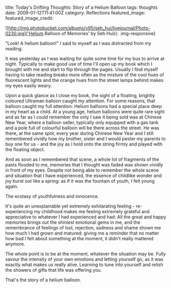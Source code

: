 title: Today's Drifting Thoughts: Story of a Helium Balloon
tags: thoughts
date: 2009-01-12T11:41:00Z
category: Reflections
featured_image: 
featured_image_credit: 

![http://img.photobucket.com/albums/v95/seh_hui/livejournal/Photo-0230.jpg]('Helium Balloon of Memories' by Seh Hui){: .img-responsive}

"Look! A helium balloon!" I said to myself as I was distracted from my reading.

It was yesterday as I was waiting for quite some time for my bus to arrive at night. Typically to make good use of time I'll open up my book which I brought with me and start to flip through the pages. Usually I find myself having to take reading breaks more often as the mixture of the cool hues of fluorescent lights and the orange hues from the street lamps behind makes my eyes easily weary.

Upon a quick glance as I close my book, the sight of a floating, brightly coloured Ultraman balloon caught my attention. For some reasons, that balloon caught my full attention: Helium balloons had a special place deep in my heart as a child. At a young age, helium balloons were quite rare sight and as far as I could remember the only I saw it being sold was at Chinese New Year, where a balloon seller, typically only equipped with a gas tank and a pole full of colourful balloon will be there across the street. He was there, at the same spot, every year during Chinese New Year and I still remembered vividly how my brother, sister and I would pester my parents to buy one for us - and the joy as I hold onto the string firmly and played with the floating object.

And as soon as I remembered that scene, a whole lot of fragments of the pasts flooded to me, memories that I thought was faded was shown vividly in front of my eyes. Despite not being able to remember the whole scene and situation that I have experienced, the essence of childlike wonder and joy burst out like a spring: as if it was the fountain of youth, I felt young again.

The ecstasy of youthfulness and innocence.

It's quite an unexplainable yet extremely exhilarating feeling - re-experiencing my childhood makes me feeling extremely grateful and appreciative to whatever I had experienced and had: All the great and happy memories brings out the shiniest emotional gems in me, and the remembrance of feelings of lost, rejection, sadness and shame shown me how much I had grown and matured: giving me a reminder that no matter how bad I felt about something at the moment, it didn't really mattered anymore.

The whole point is to be at the moment, whatever the situation may be. Fully savour the intensity of your own emotions and letting yourself go, as it was exactly what makes us really alive. Learning to tune into yourself and relish the showers of gifts that life was offering you.

That's the story of a helium balloon.

